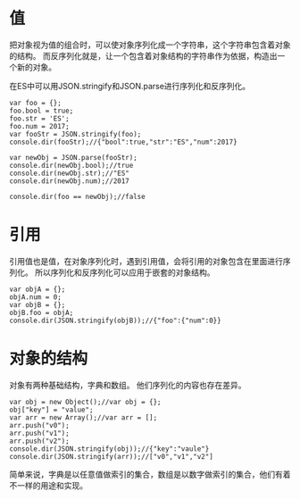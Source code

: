 # 值

把对象视为值的组合时，可以使对象序列化成一个字符串，这个字符串包含着对象的结构。
而反序列化就是，让一个包含着对象结构的字符串作为依据，构造出一个新的对象。

在ES中可以用JSON.stringify和JSON.parse进行序列化和反序列化。

~~~
var foo = {};
foo.bool = true;
foo.str = 'ES';
foo.num = 2017;
var fooStr = JSON.stringify(foo);
console.dir(fooStr);//{"bool":true,"str":"ES","num":2017}

var newObj = JSON.parse(fooStr);
console.dir(newObj.bool);//true
console.dir(newObj.str);//"ES"
console.dir(newObj.num);//2017

console.dir(foo == newObj);//false
~~~

# 引用
引用值也是值，在对象序列化时，遇到引用值，会将引用的对象包含在里面进行序列化。
所以序列化和反序列化可以应用于嵌套的对象结构。

~~~
var objA = {};
objA.num = 0;
var objB = {};
objB.foo = objA;
console.dir(JSON.stringify(objB));//{"foo":{"num":0}}
~~~

# 对象的结构

对象有两种基础结构，字典和数组。
他们序列化的内容也存在差异。

~~~
var obj = new Object();//var obj = {};
obj["key"] = "value";
var arr = new Array();//var arr = [];
arr.push("v0");
arr.push("v1");
arr.push("v2");
console.dir(JSON.stringify(obj));//{"key":"vaule"}
console.dir(JSON.stringify(arr));//["v0","v1","v2"]
~~~

简单来说，字典是以任意值做索引的集合，数组是以数字做索引的集合，他们有着不一样的用途和实现。

